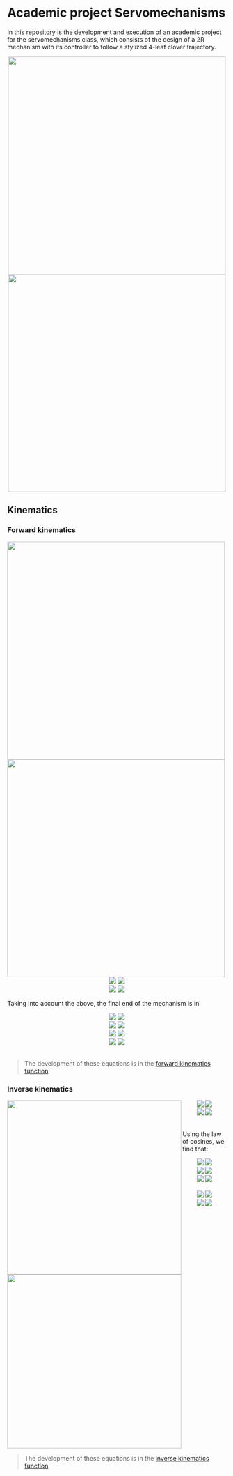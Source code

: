 # Academic project Servomechanisms

<!-- Code for equations in readme(dark and light theme) -->
<!-- <div align="center">
    <img src="https://render.githubusercontent.com/render/math?math=#gh-light-mode-only">
    <img src="https://render.githubusercontent.com/render/math?math=\color{white}#gh-dark-mode-only">
</div> -->

In this repository is the development and execution of an academic project for the servomechanisms class, which consists of the design of a 2R mechanism with its controller to follow a stylized 4-leaf clover trajectory.

<p align="center">
    <img src="https://user-images.githubusercontent.com/30636259/162853501-dc5d82a1-a1a8-400b-a79d-732aa4fc7b76.png#gh-light-mode-only" width="500px">
    <img src="https://user-images.githubusercontent.com/30636259/162853672-40be02ba-91de-41b1-a5ad-18836164fe8d.png#gh-dark-mode-only" width="500px">
</p>

## Kinematics

### Forward kinematics

<img align="left" src="https://user-images.githubusercontent.com/30636259/162853342-b16c023d-a1df-4db6-a581-ba26dc9f7edf.png#gh-light-mode-only" width="500px">
<img align="left" src="https://user-images.githubusercontent.com/30636259/162854336-6a8ddec8-bac3-440e-9ae9-44d7c8041ed7.png#gh-dark-mode-only" width="500px">

<!-- $$
\large
\cos(\theta_i)=\frac{x_i}{L_i}\\
\sin(\theta_i)=\frac{y_i}{L_i}
$$ -->
<div align="center">
    <img src="https://render.githubusercontent.com/render/math?math=\large\cos(\theta_i)=\frac{x_i}{L_i}#gh-light-mode-only">
    <img src="https://render.githubusercontent.com/render/math?math=\color{white}\large\cos(\theta_i)=\frac{x_i}{L_i}#gh-dark-mode-only"> 
    <br>
    <img src="https://render.githubusercontent.com/render/math?math=\large\sin(\theta_i)=\frac{y_i}{L_i}#gh-light-mode-only">
    <img src="https://render.githubusercontent.com/render/math?math=\color{white}\large\sin(\theta_i)=\frac{y_i}{L_i}#gh-dark-mode-only">
</div>

Taking into account the above, the final end of the mechanism is in:

<!-- $$
x=x_1+x_2\\
\boxed{x=L_1\cos(\theta_1)+L_2\cos(\theta_1+\theta_2)}
$$ -->
<div align="center">
    <img src="https://render.githubusercontent.com/render/math?math=x=x_1%2Bx_2#gh-light-mode-only">
    <img src="https://render.githubusercontent.com/render/math?math=\color{white}x=x_1%2Bx_2#gh-dark-mode-only">
    <br>
    <img src="https://render.githubusercontent.com/render/math?math=\boxed{x=L_1\cos(\theta_1)%2BL_2\cos(\theta_1%2B\theta_2)}#gh-light-mode-only">
    <img src="https://render.githubusercontent.com/render/math?math=\color{white}\boxed{x=L_1\cos(\theta_1)%2BL_2\cos(\theta_1%2B\theta_2)}#gh-dark-mode-only">
</div>

<!-- $$
y=y_1+y_2\\
\boxed{y=L_1\sin(\theta_1)+L_2\sin(\theta_1+\theta_2)}
$$ -->
<div align="center">
    <img src="https://render.githubusercontent.com/render/math?math=y=y_1%2By_2#gh-light-mode-only">
    <img src="https://render.githubusercontent.com/render/math?math=\color{white}y=y_1%2By_2#gh-dark-mode-only">
    <br>
    <img src="https://render.githubusercontent.com/render/math?math=\boxed{y=L_1\sin(\theta_1)%2BL_2\sin(\theta_1%2B\theta_2)}#gh-light-mode-only">
    <img src="https://render.githubusercontent.com/render/math?math=\color{white}\boxed{y=L_1\sin(\theta_1)%2BL_2\sin(\theta_1%2B\theta_2)}#gh-dark-mode-only">
</div>

<br clear="all">

> The development of these equations is in the [forward kinematics function](forwardKinematics.m).

### Inverse kinematics

<img align="left" src="https://user-images.githubusercontent.com/30636259/162852730-4edd24f3-1cd4-49e1-a7b3-b6c2f1de69ab.png#gh-light-mode-only" width="400px">
<img align="left" src="https://user-images.githubusercontent.com/30636259/162852792-12c7eb79-8c1f-40f1-bb90-877961caac28.png#gh-dark-mode-only" width="400px">

<!-- $$
\large
L^2=x^2+y^2\\
\alpha=\arctan2\left(\frac{y}{x}\right)
$$ -->
<div align="center">
    <img src="https://render.githubusercontent.com/render/math?math=\large%20L^2=x^2%2By^2#gh-light-mode-only">
    <img src="https://render.githubusercontent.com/render/math?math=\color{white}\large%20L^2=x^2%2By^2#gh-dark-mode-only">
    <br>
    <img src="https://render.githubusercontent.com/render/math?math=\large\alpha=\arctan2\left(\frac{y}{x}\right)#gh-light-mode-only">
    <img src="https://render.githubusercontent.com/render/math?math=\color{white}\large\alpha=\arctan2\left(\frac{y}{x}\right)#gh-dark-mode-only">
</div>
<br>

Using the law of cosines, we find that:

<!-- $$
L^2=L_1^2+L_2^2-2L_1L_2\cos(\pi-\theta_2)\\
L^2=L_1^2+L_2^2+2L_1L_2\cos(\theta_2)\\
\boxed{\theta_2=\arccos\left(\frac{L^2-L_1^2-L_2^2}{2L_1L_2}\right)}
$$ -->
<div align="center">
    <img src="https://render.githubusercontent.com/render/math?math=L^2=L_1^2%2BL_2^2-2L_1L_2\cos(\pi-\theta_2)#gh-light-mode-only">
    <img src="https://render.githubusercontent.com/render/math?math=\color{white}L^2=L_1^2%2BL_2^2-2L_1L_2\cos(\pi-\theta_2)#gh-dark-mode-only">
    <br>
    <img src="https://render.githubusercontent.com/render/math?math=L^2=L_1^2%2BL_2^2%2B2L_1L_2\cos(\theta_2)#gh-light-mode-only">
    <img src="https://render.githubusercontent.com/render/math?math=\color{white}L^2=L_1^2%2BL_2^2%2B2L_1L_2\cos(\theta_2)#gh-dark-mode-only">
    <br>
    <img src="https://render.githubusercontent.com/render/math?math=\boxed{\theta_2=\arccos\left(\frac{L^2-L_1^2-L_2^2}{2L_1L_2}\right)}#gh-light-mode-only">
    <img src="https://render.githubusercontent.com/render/math?math=\color{white}\boxed{\theta_2=\arccos\left(\frac{L^2-L_1^2-L_2^2}{2L_1L_2}\right)}#gh-dark-mode-only">
</div>

<br>

<!-- $$
L_2^2=L_1^2+L^2-2LL_1\cos(\alpha-\theta_1)\\
\boxed{\theta_1=\alpha-\arccos\left(-\frac{L_2^2-L_1^2-L^2}{2L_1L}\right)}
$$ -->
<div align="center">
    <img src="https://render.githubusercontent.com/render/math?math=L_2^2=L_1^2%2BL^2-2LL_1\cos(\alpha-\theta_1)#gh-light-mode-only">
    <img src="https://render.githubusercontent.com/render/math?math=\color{white}L_2^2=L_1^2%2BL^2-2LL_1\cos(\alpha-\theta_1)#gh-dark-mode-only">
    <br>
    <img src="https://render.githubusercontent.com/render/math?math=\boxed{\theta_1=\alpha-\arccos\left(-\frac{L_2^2-L_1^2-L^2}{2L_1L}\right)}#gh-light-mode-only">
    <img src="https://render.githubusercontent.com/render/math?math=\color{white}\boxed{\theta_1=\alpha-\arccos\left(-\frac{L_2^2-L_1^2-L^2}{2L_1L}\right)}#gh-dark-mode-only">
</div>

<br clear="all">

> The development of these equations is in the [inverse kinematics function](forwardKinematics.m).
